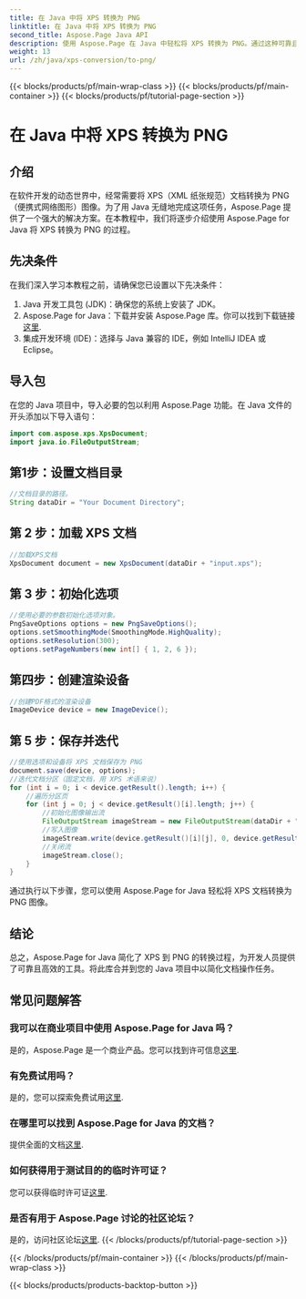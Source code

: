 ```yaml
---
title: 在 Java 中将 XPS 转换为 PNG
linktitle: 在 Java 中将 XPS 转换为 PNG
second_title: Aspose.Page Java API
description: 使用 Aspose.Page 在 Java 中轻松将 XPS 转换为 PNG。通过这种可靠且对开发人员友好的解决方案简化文档任务。
weight: 13
url: /zh/java/xps-conversion/to-png/
---
```


{{< blocks/products/pf/main-wrap-class >}}
{{< blocks/products/pf/main-container >}}
{{< blocks/products/pf/tutorial-page-section >}}

# 在 Java 中将 XPS 转换为 PNG

## 介绍
在软件开发的动态世界中，经常需要将 XPS（XML 纸张规范）文档转换为 PNG（便携式网络图形）图像。为了用 Java 无缝地完成这项任务，Aspose.Page 提供了一个强大的解决方案。在本教程中，我们将逐步介绍使用 Aspose.Page for Java 将 XPS 转换为 PNG 的过程。
## 先决条件
在我们深入学习本教程之前，请确保您已设置以下先决条件：
1. Java 开发工具包 (JDK)：确保您的系统上安装了 JDK。
2.  Aspose.Page for Java：下载并安装 Aspose.Page 库。你可以找到下载链接[这里](https://releases.aspose.com/page/java/).
3. 集成开发环境 (IDE)：选择与 Java 兼容的 IDE，例如 IntelliJ IDEA 或 Eclipse。
## 导入包
在您的 Java 项目中，导入必要的包以利用 Aspose.Page 功能。在 Java 文件的开头添加以下导入语句：
```java
import com.aspose.xps.XpsDocument;
import java.io.FileOutputStream;
```
## 第1步：设置文档目录
```java
//文档目录的路径。
String dataDir = "Your Document Directory";
```
## 第 2 步：加载 XPS 文档
```java
//加载XPS文档
XpsDocument document = new XpsDocument(dataDir + "input.xps");
```
## 第 3 步：初始化选项
```java
//使用必要的参数初始化选项对象。
PngSaveOptions options = new PngSaveOptions();
options.setSmoothingMode(SmoothingMode.HighQuality);
options.setResolution(300);
options.setPageNumbers(new int[] { 1, 2, 6 });
```
## 第四步：创建渲染设备
```java
//创建PDF格式的渲染设备
ImageDevice device = new ImageDevice();
```
## 第 5 步：保存并迭代
```java
//使用选项和设备将 XPS 文档保存为 PNG
document.save(device, options);
//迭代文档分区（固定文档，用 XPS 术语来说）
for (int i = 0; i < device.getResult().length; i++) {
    //遍历分区页
    for (int j = 0; j < device.getResult()[i].length; j++) {
        //初始化图像输出流
        FileOutputStream imageStream = new FileOutputStream(dataDir + "XPStoPNG" + "_" + (i + 1) + "_" + (j + 1) + ".png");
        //写入图像
        imageStream.write(device.getResult()[i][j], 0, device.getResult()[i][j].length);
        //关闭流
        imageStream.close();
    }
}
```
通过执行以下步骤，您可以使用 Aspose.Page for Java 轻松将 XPS 文档转换为 PNG 图像。
## 结论
总之，Aspose.Page for Java 简化了 XPS 到 PNG 的转换过程，为开发人员提供了可靠且高效的工具。将此库合并到您的 Java 项目中以简化文档操作任务。
## 常见问题解答
### 我可以在商业项目中使用 Aspose.Page for Java 吗？
是的，Aspose.Page 是一个商业产品。您可以找到许可信息[这里](https://purchase.aspose.com/buy).
### 有免费试用吗？
是的，您可以探索免费试用[这里](https://releases.aspose.com/).
### 在哪里可以找到 Aspose.Page for Java 的文档？
提供全面的文档[这里](https://reference.aspose.com/page/java/).
### 如何获得用于测试目的的临时许可证？
您可以获得临时许可证[这里](https://purchase.aspose.com/temporary-license/).
### 是否有用于 Aspose.Page 讨论的社区论坛？
是的，访问社区论坛[这里](https://forum.aspose.com/c/page/39).
{{< /blocks/products/pf/tutorial-page-section >}}

{{< /blocks/products/pf/main-container >}}
{{< /blocks/products/pf/main-wrap-class >}}

{{< blocks/products/products-backtop-button >}}

